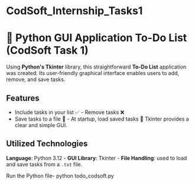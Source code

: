 # CodSoft_Internship_Tasks1
# 📝 Python GUI Application To-Do List (CodSoft Task 1)

Using **Python's Tkinter** library, this straightforward **To-Do List** application was created. Its user-friendly graphical interface enables users to add, remove, and save tasks.


## Features

- Include tasks in your list ✅ - Remove tasks ❌
- Save tasks to a file 💾 - At startup, load saved tasks 📂
Tkinter provides a clear and simple GUI.



## Utilized Technologies

**Language**: Python 3.12 - **GUI Library**: Tkinter - **File Handling**: used to load and save tasks from a `.txt` file.

Run the Python file-
python todo_codsoft.py

